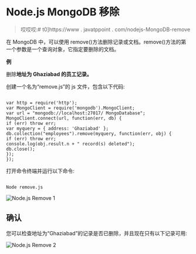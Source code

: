 # Node.js MongoDB 移除

> 哎哎哎:# t0]https://www . javatppoint . com/nodejs-MongoDB-remove

在 MongoDB 中，可以使用 remove()方法删除记录或文档。remove()方法的第一个参数是一个查询对象，它指定要删除的文档。

**例**

删除**地址为 Ghaziabad 的员工记录。**

创建一个名为“remove.js”的 js 文件，包含以下代码:

```

var http = require('http');
var MongoClient = require('mongodb').MongoClient;
var url = "mongodb://localhost:27017/ MongoDatabase";
MongoClient.connect(url, function(err, db) {
if (err) throw err;
var myquery = { address: 'Ghaziabad' };
db.collection("employees").remove(myquery, function(err, obj) {
if (err) throw err;
console.log(obj.result.n + " record(s) deleted");
db.close();
});
});

```

打开命令终端并运行以下命令:

```

Node remove.js

```

![Node.js Remove 1](../Images/936e831d2abbed7ecfb207c7f34d2e06.png)

## 确认

您可以检查地址为“Ghaziabad”的记录是否已删除，并且现在只有以下记录可用:

![Node.js Remove 2](../Images/a03d7bb8238e3f904a0f3c7a172b6939.png)